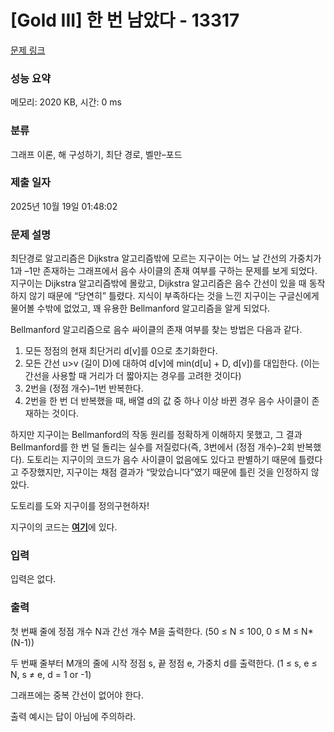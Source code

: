 # [Gold III] 한 번 남았다 - 13317 

[문제 링크](https://www.acmicpc.net/problem/13317) 

### 성능 요약

메모리: 2020 KB, 시간: 0 ms

### 분류

그래프 이론, 해 구성하기, 최단 경로, 벨만–포드

### 제출 일자

2025년 10월 19일 01:48:02

### 문제 설명

<p>최단경로 알고리즘은 Dijkstra 알고리즘밖에 모르는 지구이는 어느 날 간선의 가중치가 1과 –1만 존재하는 그래프에서 음수 사이클의 존재 여부를 구하는 문제를 보게 되었다. 지구이는 Dijkstra 알고리즘밖에 몰랐고, Dijkstra 알고리즘은 음수 간선이 있을 때 동작하지 않기 때문에 “당연히” 틀렸다. 지식이 부족하다는 것을 느낀 지구이는 구글신에게 물어볼 수밖에 없었고, 꽤 유용한 Bellman­ford 알고리즘을 알게 되었다.</p>

<p>Bellman­ford 알고리즘으로 음수 싸이클의 존재 여부를 찾는 방법은 다음과 같다.</p>

<ol>
	<li>모든 정점의 현재 최단거리 d[v]를 0으로 초기화한다.</li>
	<li>모든 간선 u­>v (길이 D)에 대하여 d[v]에 min(d[u] + D, d[v])를 대입한다. (이는 간선을 사용할 때 거리가 더 짧아지는 경우를 고려한 것이다)</li>
	<li>2번을 (정점 개수)–1번 반복한다.</li>
	<li>2번을 한 번 더 반복했을 때, 배열 d의 값 중 하나 이상 바뀐 경우 음수 사이클이 존재하는 것이다.</li>
</ol>

<p>하지만 지구이는 Bellman­ford의 작동 원리를 정확하게 이해하지 못했고, 그 결과 Bellman­ford를 한 번 덜 돌리는 실수를 저질렀다(즉, 3번에서 (정점 개수)–2회 반복했다). 도토리는 지구이의 코드가 음수 사이클이 없음에도 있다고 판별하기 때문에 틀렸다고 주장했지만, 지구이는 채점 결과가 “맞았습니다”였기 때문에 틀린 것을 인정하지 않았다.</p>

<p>도토리를 도와 지구이를 정의구현하자!</p>

<p>지구이의 코드는 <a href="https://onlinejudgeimages.s3-ap-northeast-1.amazonaws.com/problem/13317/baby_one_more_time.cpp"><strong><u>여기</u></strong></a>에 있다.</p>

### 입력 

 <p>입력은 없다.</p>

### 출력 

 <p>첫 번째 줄에 정점 개수 N과 간선 개수 M을 출력한다. (50 ≤ N ≤ 100, 0 ≤ M ≤ N*(N-­1))</p>

<p>두 번째 줄부터 M개의 줄에 시작 정점 s, 끝 정점 e, 가중치 d를 출력한다. (1 ≤ s, e ≤ N, s ≠ e, d = 1 or ­-1)</p>

<p>그래프에는 중복 간선이 없어야 한다.</p>

<p>출력 예시는 답이 아님에 주의하라.</p>

